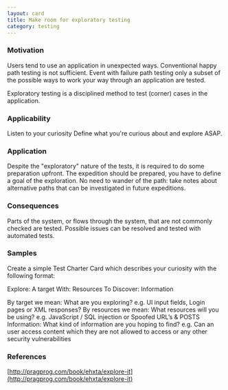 ```yaml
---
layout: card
title: Make room for exploratory testing
category: testing
---
```


### Motivation

Users tend to use an application in unexpected ways. Conventional happy path testing is not sufficient. Event with failure path testing only a subset of the possible ways to work your way through an application are tested.

Exploratory testing is a disciplined method to test (corner) cases in the application.

### Applicability

Listen to your curiosity
Define what you're curious about and explore ASAP.

### Application

Despite the "exploratory" nature of the tests, it is required to do some preparation upfront. The expedition should be prepared, you have to define a goal of the exploration. No need to wander of the path: take notes about alternative paths that can be investigated in future expeditions.

### Consequences

Parts of the system, or flows through the system, that are not commonly checked are tested. Possible issues can be resolved and tested with automated tests.

### Samples

Create a simple Test Charter Card which describes your curiosity with the following format:

Explore: A target
With: Resources
To Discover: Information

By target we mean: What are you exploring? e.g. UI input fields, Login pages or XML responses?
By resources we mean: What resources will you be using? e.g. JavaScript / SQL injection or Spoofed URL’s & POSTS
Information: What kind of information are you hoping to find? e.g. Can an user access content which they are not allowed to access or any other security vulnerabilities

### References

[http://pragprog.com/book/ehxta/explore-it](http://pragprog.com/book/ehxta/explore-it)


